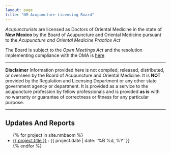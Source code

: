 ```yaml
---
layout: page
title: "NM Acupuncture Licensing Board"
---
```


*Acupuncturists* are licensed as Doctors of Oriental Medicine in the
state of **New Mexico** by the Board of Acupuncture and Oriental
Medicine pursuant to the *Acupuncture and Oriental Medicine Practice
Act*

The Board is subject to the *Open Meetings Act* and the resolution
implementing compliance with the OMA is
[here](files/nmbaom/nmbaom_oma_2020.pdf)


----------------------------

**Disclaimer** Information provided here is not compiled, released,
distributed, or overseen by the Board of Acupuncture and Oriental
Medicine. It is **NOT** provided by the Regulation and Licensing
Department or any other state government agency or department. It is
provided as a service to the acupuncture profession by fellow
professionals and is provided **as is** with no warranty or guarantee of
correctness or fitness for any particular purpose. 

-----------------------------


## Updates And Reports

<ul>
{% for project in site.nmbaom %}
    <li>
      <a href="{{ project.url }}">{{ project.title }}</a> : {{
	  project.date | date: '%B %d, %Y' }} 
    </li>
{% endfor %}
</ul>
